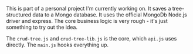 This is part of a personal project I'm currently working on. It saves a tree-structured data to a Mongo database. It uses the official MongoDb Node.js driver and express. The core business logic is very rough - it's just something to try out the idea.

The `crud-tree.js` and `crud-tree-lib.js` is the core, which `api.js` uses directly. The `main.js` hooks everything up.
